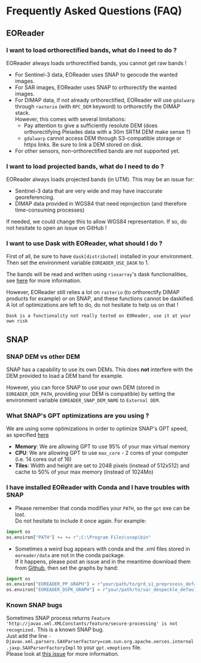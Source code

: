 # Frequently Asked Questions (FAQ)

## EOReader

### I want to load orthorectified bands, what do I need to do ?
EOReader always loads orthorectified bands, you cannot get raw bands !
- For Sentinel-3 data, EOReader uses SNAP to geocode the wanted images.
- For SAR images, EOReader uses SNAP to orthorectify the wanted images.
- For DIMAP data, if not already orthorectified, EOReader will use `gdalwarp` through `rasterio` (with `RPC_DEM` keyword) to orthorectify the DIMAP stack.  
  However, this comes with several limitations:
  - Pay attention to give a sufficiently resolute DEM (does orthorectifying Pleiades data with a 30m SRTM DEM make sense ?)
  - `gdalwarp` cannot access DEM through S3-compatible storage or https links. Be sure to link a DEM stored on disk.
- For other sensors, non-orthorectified bands are not supported yet.

### I want to load projected bands, what do I need to do ?
EOReader always loads projected bands (in UTM). This may be an issue for:
- Sentinel-3 data that are very wide and may have inaccurate georeferencing.
- DIMAP data provided in WGS84 that need reprojection (and therefore time-consuming processes)

If needed, we could change this to allow WGS84 representation. If so, do not hesitate to open an issue on GitHub !

### I want to use Dask with EOReader, what should I do ?
First of all, be sure to have `dask[distributed]` installed in your environment.
Then set the environment variable `EOREADER_USE_DASK` to 1.

The bands will be read and written using `rioxarray`'s dask functionalities, 
see [here](https://corteva.github.io/rioxarray/stable/examples/dask_read_write.html) for more information.

However, EOReader still relies a lot on `rasterio` (to orthorectify DIMAP products for example) or on SNAP, 
and these functions cannot be daskified. A lot of optimizations are left to do, do not hesitate to help us on that !

```{warning}
Dask is a functionality not really tested on EOReader, use it at your own risk
```

## SNAP

### SNAP DEM vs other DEM
SNAP has a capability to use its own DEMs. 
This does **not** interfere with the DEM provided to load a DEM band for example.

However, you can force SNAP to use your own DEM (stored in `EOREADER_DEM_PATH`, providing your DEM is compatible) 
by setting the environment variable `EOREADER_SNAP_DEM_NAME` to `External DEM`.

### What SNAP's GPT optimizations are you using ?
We are using some optimizations in order to optimize SNAP's GPT speed, as specified [here](https://sertit.github.io/sertit-utils/sertit/snap.html#sertit.snap.get_gpt_cli)
- **Memory**: We are allowing GPT to use 95% of your max virtual memory
- **CPU**: We are allowing GPT to use `max_core` - 2 cores of your computer (i.e. 14 cores out of 16)
- **Tiles**: Width and height are set to 2048 pixels (instead of 512x512) and cache to 50% of your max memory (instead of 1024Mo)

### I have installed EOReader with Conda and I have troubles with SNAP

- Please remember that conda modifies your `PATH`, so the `gpt` exe can be lost.   
Do not hesitate to include it once again. For example:  
```python
import os
os.environ["PATH"] += += r";C:\Program Files\snap\bin"
```
- Sometimes a weird bug appears with conda and the .xml files stored in `eoreader/data` are not in the conda package.  
If it happens, please post an issue and in the meantime download them from [Github](https://github.com/sertit/eoreader/tree/master/eoreader/data), then set the graphs by hand:
```python
import os
os.environ["EOREADER_PP_GRAPH"] = r"your/path/to/grd_s1_preprocess_default.xml" # if you are analyzing S1 GRD data
os.environ["EOREADER_DSPK_GRAPH"] = r"your/path/to/sar_despeckle_default.xml"
```

### Known SNAP bugs

Sometimes SNAP process returns `Feature 'http://javax.xml.XMLConstants/feature/secure-processing' is not recognized.` 
This is a known SNAP bug.  
Just add the line `-Djavax.xml.parsers.SAXParserFactory=com.sun.org.apache.xerces.internal.jaxp.SAXParserFactoryImpl` to your `gpt.vmoptions` file.  
Please look at [this issue](https://forum.step.esa.int/t/xmlfactory-error-using-snap-8/26566) for more information.